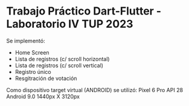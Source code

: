 # Trabajo Práctico Dart-Flutter - Laboratorio IV TUP 2023

Se implementó:
* Home Screen
* Lista de registros (c/ scroll horizontal)
* Lista de registros (c/ scroll vertical)
* Registro único
* Resgitración de votación

Como dispositivo target virtual (ANDROID) se utilizó:
 Pixel 6 Pro API 28
 Android 9.0
 1440px X 3120px
